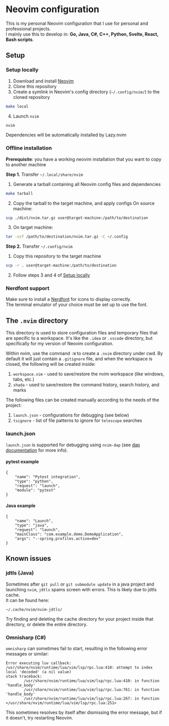 # Neovim configuration
This is my personal Neovim configuration that I use for personal and professional projects.\
I mainly use this to develop in: **Go, Java, C#, C++, Python, Svelte, React, Bash scripts**.

## Setup

### Setup locally
1. Download and install [Neovim](https://github.com/neovim/neovim/blob/master/INSTALL.md)
2. Clone this repository
3. Create a symlink in Neovim's config directory (`~/.config/nvim/`) to the cloned repository
```bash
make local
```
4. Launch `nvim`
```bash
nvim
```
Dependencies will be automatically installed by Lazy.nvim

### Offline installation

**Prerequisite**: you have a working neovim installation that you want to copy to another machine

**Step 1.** Transfer `~/.local/share/nvim`
1. Generate a tarball containing all Neovim config files and dependencies
```bash
make tarball
```
2. Copy the tarball to the target machine, and apply configs
On source machine:
```bash
scp ./dist/nvim.tar.gz user@target-machine:/path/to/destination
```
3. On target machine:
```bash
tar -xzf /path/to/destination/nvim.tar.gz -C ~/.config
```

**Step 2.** Transfer `~/.config/nvim`
1. Copy this repository to the target machine
```bash
scp -r . user@target-machine:/path/to/destination
```
2. Follow steps 3 and 4 of [Setup locally](#setup-locally)

### Nerdfont support

Make sure to install a [Nerdfont](https://www.nerdfonts.com/) for icons to display correctly.\
The terminal emulator of your choice must be set up to use the font.

## The `.nvim` directory

This directory is used to store configuration files and temporary files that are specific to a workspace. It's like the `.idea` or `.vscode` directory, but specifically for my version of Neovim configuration.

Within nvim, use the command `:W` to create a `.nvim` directory under cwd. By default it will just contain a `.gitignore` file, and when the workspace is closed, the following will be created inside:
1. `workspace.vim` - used to save/restore the nvim workspace (like windows, tabs, etc.)
2. `shada` - used to save/restore the command history, search history, and marks

The following files can be created manually according to the needs of the project:
1. `launch.json` - configurations for debugging (see below)
2. `tsignore` - list of file patterns to ignore for `telescope` searches

### launch.json

`launch.json` is supported for debugging using `nvim-dap` (see [dap documentation](https://github.com/mfussenegger/nvim-dap/blob/master/doc/dap.txt) for more info).

#### pytest example
```
{
    "name": "Pytest integration",
    "type": "python",
    "request": "launch",
    "module": "pytest"
}
```

#### Java example
```
{
    "name": "Launch",
    "type": "java",
    "request": "launch",
    "mainClass": "com.example.demo.DemoApplication",
    "args": "--spring.profiles.active=dev"
}
```

## Known issues

### jdtls (Java)

Sometimes after `git pull` or `git submodule update` in a java project and launching `nvim`, `jdtls` spams screen with errors. This is likely due to jdtls cache. \
It can be found here:
```
~/.cache/nvim/nvim-jdtls/
```
Try finding and deleting the cache directory for your project inside that directory, or delete the entire directory.

### Omnisharp (C#)

`omnisharp` can sometimes fail to start, resulting in the following error messages or similar:
```
Error executing luv callback:
/usr/share/nvim/runtime/lua/vim/lsp/rpc.lua:410: attempt to index local 'decoded' (a nil value)
stack traceback:
        /usr/share/nvim/runtime/lua/vim/lsp/rpc.lua:410: in function 'handle_body'
        /usr/share/nvim/runtime/lua/vim/lsp/rpc.lua:761: in function 'handle_body'
        /usr/share/nvim/runtime/lua/vim/lsp/rpc.lua:267: in function </usr/share/nvim/runtime/lua/vim/lsp/rpc.lua:251>
```
This sometimes resolves by itself after dismissing the error message, but if it doesn't, try restarting Neovim.

